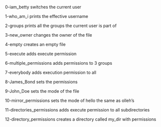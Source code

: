 0-iam_betty
switches the current user

1-who_am_i
prints the effective username

2-groups
prints all the groups the current user is part of

3-new_owner
changes the owner of the file

4-empty
creates an empty file

5-execute
adds execute permission

6-multiple_permissions
adds permissions to 3 groups

7-everybody
adds execution permission to all

8-James_Bond
sets the permissions

9-John_Doe
sets the mode of the file

10-mirror_permissions
sets the mode of hello the same as olleh’s

11-directories_permissions
adds execute permission to all subdirectories

12-directory_permissions
creates a directory called my_dir with permissions
